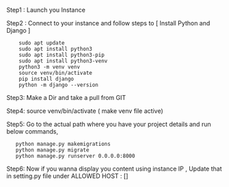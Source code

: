 Step1 : Launch you Instance 

Step2 : Connect to your instance and follow steps to [ Install Python and Django ]

        sudo apt update
        sudo apt install python3
        sudo apt install python3-pip
        sudo apt install python3-venv
        python3 -m venv venv
        source venv/bin/activate
        pip install django
        python -m django --version

Step3: Make a Dir and take a pull from GIT

Step4: source venv/bin/activate ( make venv file active)

Step5: Go to the actual path where you have your project details and run below commands,

       python manage.py makemigrations
       python manage.py migrate
       python manage.py runserver 0.0.0.0:8000

Step6: Now if you wanna display you content using instance IP , Update that in setting.py file under ALLOWED HOST : []       

       
